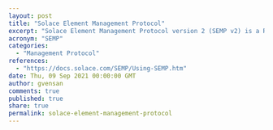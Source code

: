 ```yaml
---
layout: post
title: "Solace Element Management Protocol"
excerpt: "Solace Element Management Protocol version 2 (SEMP v2) is a RESTful API that you can use to configure Solace PubSub+ event brokers."
acronym: "SEMP"
categories:
  - "Management Protocol"
references:
  - "https://docs.solace.com/SEMP/Using-SEMP.htm"
date: Thu, 09 Sep 2021 00:00:00 GMT
author: gvensan
comments: true
published: true
share: true
permalink: solace-element-management-protocol
---
```

